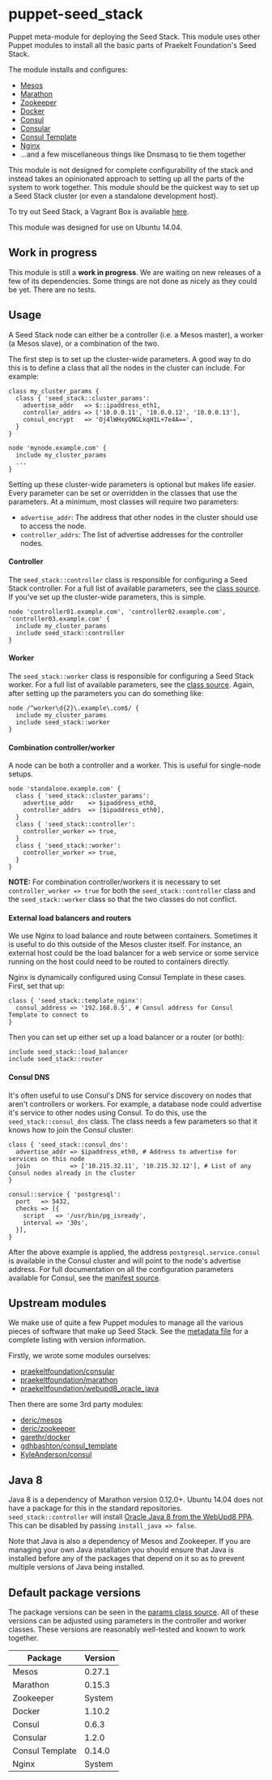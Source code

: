 # puppet-seed_stack
Puppet meta-module for deploying the Seed Stack. This module uses other Puppet modules to install all the basic parts of Praekelt Foundation's Seed Stack.

The module installs and configures:
* [Mesos](https://mesos.apache.org/)
* [Marathon](http://mesosphere.github.io/marathon/)
* [Zookeeper](https://zookeeper.apache.org/)
* [Docker](https://www.docker.com)
* [Consul](http://consul.io)
* [Consular](http://consular.rtfd.org)
* [Consul Template](https://github.com/hashicorp/consul-template)
* [Nginx](http://www.nginx.org)
* ...and a few miscellaneous things like Dnsmasq to tie them together

This module is not designed for complete configurability of the stack and instead takes an opinionated approach to setting up all the parts of the system to work together. This module should be the quickest way to set up a Seed Stack cluster (or even a standalone development host).

To try out Seed Stack, a Vagrant Box is available [here](https://github.com/praekelt/seed-stack).

This module was designed for use on Ubuntu 14.04.

## Work in progress
This module is still a **work in progress**. We are waiting on new releases of a few of its dependencies. Some things are not done as nicely as they could be yet. There are no tests.

## Usage
A Seed Stack node can either be a controller (i.e. a Mesos master), a worker (a Mesos slave), or a combination of the two.

The first step is to set up the cluster-wide parameters. A good way to do this is to define a class that all the nodes in the cluster can include. For example:
```puppet
class my_cluster_params {
  class { 'seed_stack::cluster_params':
    advertise_addr   => $::ipaddress_eth1,
    controller_addrs => ['10.0.0.11', '10.0.0.12', '10.0.0.13'],
    consul_encrypt   => 'Oj4lWHxyQNGLkqH1L+7e4A==',
  }
}

node 'mynode.example.com' {
  include my_cluster_params
  ...
}
```

Setting up these cluster-wide parameters is optional but makes life easier. Every parameter can be set or overridden in the classes that use the parameters. At a minimum, most classes will require two parameters:
* `advertise_addr`: The address that other nodes in the cluster should use to access the node.
* `controller_addrs`: The list of advertise addresses for the controller nodes.

#### Controller
The `seed_stack::controller` class is responsible for configuring a Seed Stack controller. For a full list of available parameters, see the [class source](manifests/controller.pp). If you've set up the cluster-wide parameters, this is simple.

```puppet
node 'controller01.example.com', 'controller02.example.com', 'controller03.example.com' {
  include my_cluster_params
  include seed_stack::controller
}
```

#### Worker
The `seed_stack::worker` class is responsible for configuring a Seed Stack worker. For a full list of available parameters, see the [class source](manifests/worker.pp). Again, after setting up the parameters you can do something like:

```puppet
node /^worker\d{2}\.example\.com$/ {
  include my_cluster_params
  include seed_stack::worker
}
```

#### Combination controller/worker
A node can be both a controller and a worker. This is useful for single-node setups.

```puppet
node 'standalone.example.com' {
  class { 'seed_stack::cluster_params':
    advertise_addr    => $ipaddress_eth0,
    controller_addrs  => [$ipaddress_eth0],
  }
  class { 'seed_stack::controller':
    controller_worker => true,
  }
  class { 'seed_stack::worker':
    controller_worker => true,
  }
}
```
**NOTE:** For combination controller/workers it is necessary to set `controller_worker => true` for both the `seed_stack::controller` class and the `seed_stack::worker` class so that the two classes do not conflict.

#### External load balancers and routers
We use Nginx to load balance and route between containers. Sometimes it is useful to do this outside of the Mesos cluster itself. For instance, an external host could be the load balancer for a web service or some service running on the host could need to be routed to containers directly.

Nginx is dynamically configured using Consul Template in these cases. First, set that up:
```puppet
class { 'seed_stack::template_nginx':
  consul_address => '192.168.0.5', # Consul address for Consul Template to connect to
}
```
Then you can set up either set up a load balancer or a router (or both):
```puppet
include seed_stack::load_balancer
include seed_stack::router
```

#### Consul DNS
It's often useful to use Consul's DNS for service discovery on nodes that aren't controllers or workers. For example, a database node could advertise it's service to other nodes using Consul. To do this, use the `seed_stack::consul_dns` class. The class needs a few parameters so that it knows how to join the Consul cluster:
```puppet
class { 'seed_stack::consul_dns':
  advertise_addr => $ipaddress_eth0, # Address to advertise for services on this node
  join           => ['10.215.32.11', '10.215.32.12'], # List of any Consul nodes already in the cluster
}

consul::service { 'postgresql':
  port   => 5432,
  checks => [{
    script   => '/usr/bin/pg_isready',
    interval => '30s',
  }],
}
```
After the above example is applied, the address `postgresql.service.consul` is available in the Consul cluster and will point to the node's advertise address. For full documentation on all the configuration parameters available for Consul, see the [manifest source](manifests/consul_dns.pp).

## Upstream modules
We make use of quite a few Puppet modules to manage all the various pieces of software that make up Seed Stack. See the [metadata file](metadata.json) for a complete listing with version information.

Firstly, we wrote some modules ourselves:
* [praekeltfoundation/consular](https://forge.puppetlabs.com/praekeltfoundation/consular)
* [praekeltfoundation/marathon](https://forge.puppetlabs.com/praekeltfoundation/marathon)
* [praekeltfoundation/webupd8_oracle_java](https://forge.puppetlabs.com/praekeltfoundation/webupd8_oracle_java)

Then there are some 3rd party modules:
* [deric/mesos](https://forge.puppetlabs.com/deric/mesos)
* [deric/zookeeper](https://forge.puppetlabs.com/deric/zookeeper)
* [garethr/docker](https://forge.puppetlabs.com/garethr/docker)
* [gdhbashton/consul_template](https://forge.puppetlabs.com/gdhbashton/consul_template)
* [KyleAnderson/consul](https://forge.puppetlabs.com/KyleAnderson/consul)

## Java 8
Java 8 is a dependency of Marathon version 0.12.0+. Ubuntu 14.04 does not have a package for this in the standard repositories. `seed_stack::controller` will install [Oracle Java 8 from the WebUpd8 PPA](https://github.com/praekeltfoundation/puppet-webupd8_oracle_java). This can be disabled by passing `install_java => false`.

Note that Java is also a dependency of Mesos and Zookeeper. If you are managing your own Java installation you should ensure that Java is installed before any of the packages that depend on it so as to prevent multiple versions of Java being installed.

## Default package versions
The package versions can be seen in the [params class source](manifests/params.pp). All of these versions can be adjusted using parameters in the controller and worker classes. These versions are reasonably well-tested and known to work together.

| Package         | Version |
|-----------------|---------|
| Mesos           | 0.27.1  |
| Marathon        | 0.15.3  |
| Zookeeper       | System  |
| Docker          | 1.10.2  |
| Consul          | 0.6.3   |
| Consular        | 1.2.0   |
| Consul Template | 0.14.0  |
| Nginx           | System  |
